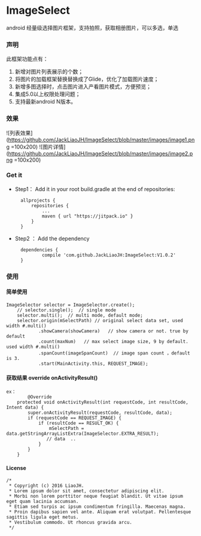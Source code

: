 # ImageSelect
android 经量级选择图片框架，支持拍照，获取相册图片，可以多选，单选

### 声明
 此框架功能点有：

  1. 新增对图片列表展示的个数；
  2. 将图片的加载框架替换替换成了Glide，优化了加载图片速度；
  3. 新增多图选择时，点击图片进入产看图片模式，方便预览；
  4. 集成5.0以上权限处理问题；
  5. 支持最新android N版本。
  

### 效果

![列表效果](https://github.com/JackLiaoJH/ImageSelect/blob/master/images/image1.png =100x200)
![图片详情](https://github.com/JackLiaoJH/ImageSelect/blob/master/images/image2.png =100x200)

### Get it

- Step1： Add it in your root build.gradle at the end of repositories:
	
		allprojects {
			repositories {
				...
				maven { url "https://jitpack.io" }
			}
		}

- Step2 ： Add the dependency
	
		dependencies {
		        compile 'com.github.JackLiaoJH:ImageSelect:V1.0.2'
		}

  
### 使用

#### 简单使用

	ImageSelector selector = ImageSelector.create();
        // selector.single();  // single mode
        selector.multi();  // multi mode, default mode;
        selector.origin(mSelectPath) // original select data set, used width #.multi()
                .showCamera(showCamera)   // show camera or not. true by default
                .count(maxNum)   // max select image size, 9 by default. used width #.multi()
                .spanCount(imageSpanCount)  // image span count ，default is 3.
                .start(MainActivity.this, REQUEST_IMAGE); 
				
####  获取结果 override onActivityResult()

	ex：
    	    @Override
	    protected void onActivityResult(int requestCode, int resultCode, Intent data) {
	        super.onActivityResult(requestCode, resultCode, data);
	        if (requestCode == REQUEST_IMAGE) {
	            if (resultCode == RESULT_OK) {
	                mSelectPath = data.getStringArrayListExtra(ImageSelector.EXTRA_RESULT);
	               // data  ..
	            }
	        }
	    }
		
		
#### License

>       
	/*
	 * Copyright (c) 2016 LiaoJH. 
	 * Lorem ipsum dolor sit amet, consectetur adipiscing elit. 
	 * Morbi non lorem porttitor neque feugiat blandit. Ut vitae ipsum eget quam lacinia accumsan. 
	 * Etiam sed turpis ac ipsum condimentum fringilla. Maecenas magna. 
	 * Proin dapibus sapien vel ante. Aliquam erat volutpat. Pellentesque sagittis ligula eget metus. 
	 * Vestibulum commodo. Ut rhoncus gravida arcu. 
	 */
